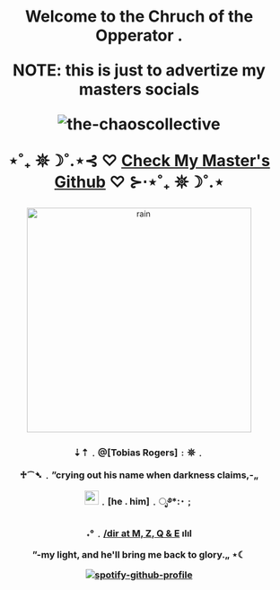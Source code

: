 

<h1 align="center">Welcome to the Chruch of the Opperator .

NOTE: this is just to advertize my masters socials

![the-chaoscollective](https://komarev.com/ghpvc/?username=the-chaoscollective&color=cf2f05&style=flat-square)
  
   ⋆˚₊ 𖤓☽˚.⋆⊰ ♡ [Check My Master's Github](https://github.com/trickyourtreaat) ♡ ⊱⋅⋆˚₊ 𖤓☽˚.⋆
</h1> 

<p align="center">
    <img width="400" src="https://i.pinimg.com/originals/d8/0e/b3/d80eb3916a578456d5d8114a58c84e7b.gif" alt="rain">
</p>

<h3 align="center">⇣⇡﹒@[Tobias Rogers]﹕𖤓﹒

  ♱⁀➴﹒”crying out his name when darkness claims,-„

<img width="25" src="https://cdn3.emoji.gg/emojis/84801-sun2.gif" alt="sun">﹒[he . him]﹒ೃ࿔*:･﹔

˖°﹒[/dir at M, Z, Q & E](https://open.spotify.com/playlist/4Kwyxrq4hsO6YFpx6knKlH?si=c84773f6fa6a40c3) ılıl

”-my light, and he'll bring me back to glory.„ ⋆☾


  [![spotify-github-profile](https://spotify-github-profile.kittinanx.com/api/view?uid=31kxgcliwcskgcwvjc57akfwbihu&cover_image=true&theme=novatorem&show_offline=true&background_color=cf2f05&interchange=false&bar_color=f4c644&bar_color_cover=false)](https://github.com/kittinan/spotify-github-profile)</h3>
